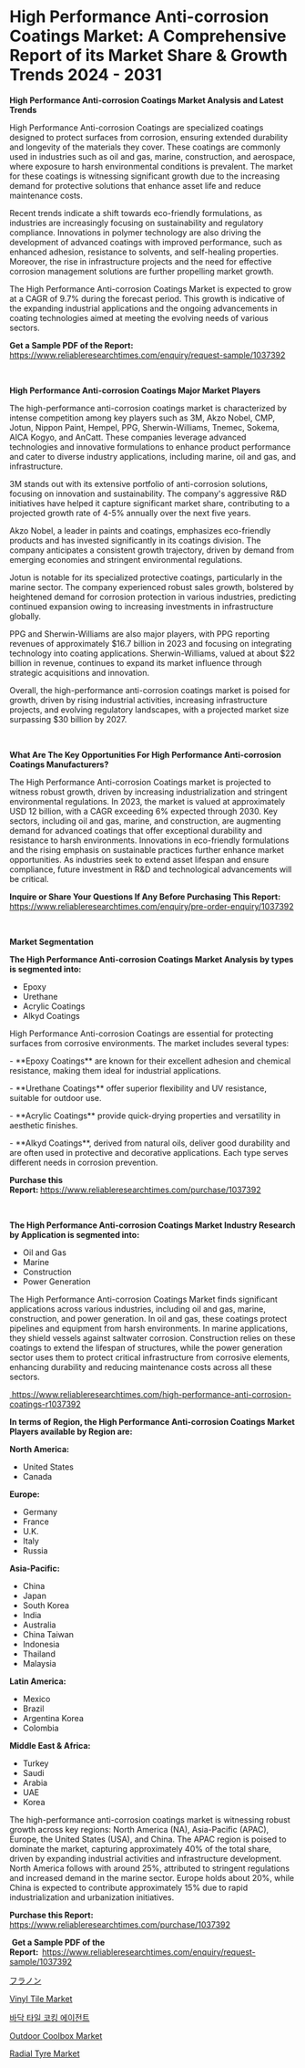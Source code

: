 <p><h1>High Performance Anti-corrosion Coatings Market: A Comprehensive Report of its Market Share & Growth Trends 2024 - 2031</h1></p><p><strong>High Performance Anti-corrosion Coatings Market Analysis and Latest Trends</strong></p>
<p><p>High Performance Anti-corrosion Coatings are specialized coatings designed to protect surfaces from corrosion, ensuring extended durability and longevity of the materials they cover. These coatings are commonly used in industries such as oil and gas, marine, construction, and aerospace, where exposure to harsh environmental conditions is prevalent. The market for these coatings is witnessing significant growth due to the increasing demand for protective solutions that enhance asset life and reduce maintenance costs.</p><p>Recent trends indicate a shift towards eco-friendly formulations, as industries are increasingly focusing on sustainability and regulatory compliance. Innovations in polymer technology are also driving the development of advanced coatings with improved performance, such as enhanced adhesion, resistance to solvents, and self-healing properties. Moreover, the rise in infrastructure projects and the need for effective corrosion management solutions are further propelling market growth. </p><p>The High Performance Anti-corrosion Coatings Market is expected to grow at a CAGR of 9.7% during the forecast period. This growth is indicative of the expanding industrial applications and the ongoing advancements in coating technologies aimed at meeting the evolving needs of various sectors.</p></p>
<p><strong>Get a Sample PDF of the Report:&nbsp;</strong> <a href="https://www.reliableresearchtimes.com/enquiry/request-sample/1037392">https://www.reliableresearchtimes.com/enquiry/request-sample/1037392</a></p>
<p>&nbsp;</p>
<p><strong>High Performance Anti-corrosion Coatings Major Market Players</strong></p>
<p><p>The high-performance anti-corrosion coatings market is characterized by intense competition among key players such as 3M, Akzo Nobel, CMP, Jotun, Nippon Paint, Hempel, PPG, Sherwin-Williams, Tnemec, Sokema, AICA Kogyo, and AnCatt. These companies leverage advanced technologies and innovative formulations to enhance product performance and cater to diverse industry applications, including marine, oil and gas, and infrastructure.</p><p>3M stands out with its extensive portfolio of anti-corrosion solutions, focusing on innovation and sustainability. The company's aggressive R&D initiatives have helped it capture significant market share, contributing to a projected growth rate of 4-5% annually over the next five years.</p><p>Akzo Nobel, a leader in paints and coatings, emphasizes eco-friendly products and has invested significantly in its coatings division. The company anticipates a consistent growth trajectory, driven by demand from emerging economies and stringent environmental regulations.</p><p>Jotun is notable for its specialized protective coatings, particularly in the marine sector. The company experienced robust sales growth, bolstered by heightened demand for corrosion protection in various industries, predicting continued expansion owing to increasing investments in infrastructure globally.</p><p>PPG and Sherwin-Williams are also major players, with PPG reporting revenues of approximately $16.7 billion in 2023 and focusing on integrating technology into coating applications. Sherwin-Williams, valued at about $22 billion in revenue, continues to expand its market influence through strategic acquisitions and innovation.</p><p>Overall, the high-performance anti-corrosion coatings market is poised for growth, driven by rising industrial activities, increasing infrastructure projects, and evolving regulatory landscapes, with a projected market size surpassing $30 billion by 2027.</p></p>
<p>&nbsp;</p>
<p><strong>What Are The Key Opportunities For High Performance Anti-corrosion Coatings Manufacturers?</strong></p>
<p><p>The High Performance Anti-corrosion Coatings market is projected to witness robust growth, driven by increasing industrialization and stringent environmental regulations. In 2023, the market is valued at approximately USD 12 billion, with a CAGR exceeding 6% expected through 2030. Key sectors, including oil and gas, marine, and construction, are augmenting demand for advanced coatings that offer exceptional durability and resistance to harsh environments. Innovations in eco-friendly formulations and the rising emphasis on sustainable practices further enhance market opportunities. As industries seek to extend asset lifespan and ensure compliance, future investment in R&D and technological advancements will be critical.</p></p>
<p><strong>Inquire or Share Your Questions If Any Before Purchasing This Report:</strong> <a href="https://www.reliableresearchtimes.com/enquiry/pre-order-enquiry/1037392">https://www.reliableresearchtimes.com/enquiry/pre-order-enquiry/1037392</a></p>
<p>&nbsp;</p>
<p><strong>Market Segmentation</strong></p>
<p><strong>The High Performance Anti-corrosion Coatings Market Analysis by types is segmented into:</strong></p>
<p><ul><li>Epoxy</li><li>Urethane</li><li>Acrylic Coatings</li><li>Alkyd Coatings</li></ul></p>
<p><p>High Performance Anti-corrosion Coatings are essential for protecting surfaces from corrosive environments. The market includes several types: </p><p>- **Epoxy Coatings** are known for their excellent adhesion and chemical resistance, making them ideal for industrial applications. </p><p>- **Urethane Coatings** offer superior flexibility and UV resistance, suitable for outdoor use. </p><p>- **Acrylic Coatings** provide quick-drying properties and versatility in aesthetic finishes. </p><p>- **Alkyd Coatings**, derived from natural oils, deliver good durability and are often used in protective and decorative applications. Each type serves different needs in corrosion prevention.</p></p>
<p><strong>Purchase this Report:&nbsp;</strong><a href="https://www.reliableresearchtimes.com/purchase/1037392">https://www.reliableresearchtimes.com/purchase/1037392</a></p>
<p>&nbsp;</p>
<p><strong>The High Performance Anti-corrosion Coatings Market Industry Research by Application is segmented into:</strong></p>
<p><ul><li>Oil and Gas</li><li>Marine</li><li>Construction</li><li>Power Generation</li></ul></p>
<p><p>The High Performance Anti-corrosion Coatings Market finds significant applications across various industries, including oil and gas, marine, construction, and power generation. In oil and gas, these coatings protect pipelines and equipment from harsh environments. In marine applications, they shield vessels against saltwater corrosion. Construction relies on these coatings to extend the lifespan of structures, while the power generation sector uses them to protect critical infrastructure from corrosive elements, enhancing durability and reducing maintenance costs across all these sectors.</p></p>
<p><a href="https://www.reliableresearchtimes.com/high-performance-anti-corrosion-coatings-r1037392">&nbsp;https://www.reliableresearchtimes.com/high-performance-anti-corrosion-coatings-r1037392</a></p>
<p><strong>In terms of Region, the High Performance Anti-corrosion Coatings Market Players available by Region are:</strong></p>
<p>
    <p> <strong> North America: </strong>
        <ul>
            <li>United States</li>
            <li>Canada</li>
        </ul>
        </p> 
    <p> <strong> Europe: </strong>
        <ul>
            <li>Germany</li>
            <li>France</li>
            <li>U.K.</li>
            <li>Italy</li>
            <li>Russia</li>
        </ul>
        </p> 
    <p> <strong> Asia-Pacific: </strong>
        <ul>
            <li>China</li>
            <li>Japan</li>
            <li>South Korea</li>
            <li>India</li>
            <li>Australia</li>
            <li>China Taiwan</li>
            <li>Indonesia</li>
            <li>Thailand</li>
            <li>Malaysia</li>
        </ul>
        </p> 
    <p> <strong> Latin America: </strong>
        <ul>
            <li>Mexico</li>
            <li>Brazil</li>
            <li>Argentina Korea</li>
            <li>Colombia</li>
        </ul>
        </p> 
    <p> <strong> Middle East & Africa: </strong>
        <ul>
            <li>Turkey</li>
            <li>Saudi</li>
            <li>Arabia</li>
            <li>UAE</li>
            <li>Korea</li>
        </ul>
    </p>
    </p>
<p><p>The high-performance anti-corrosion coatings market is witnessing robust growth across key regions: North America (NA), Asia-Pacific (APAC), Europe, the United States (USA), and China. The APAC region is poised to dominate the market, capturing approximately 40% of the total share, driven by expanding industrial activities and infrastructure development. North America follows with around 25%, attributed to stringent regulations and increased demand in the marine sector. Europe holds about 20%, while China is expected to contribute approximately 15% due to rapid industrialization and urbanization initiatives.</p></p>
<p><strong>Purchase this Report: </strong><a href="https://www.reliableresearchtimes.com/purchase/1037392">https://www.reliableresearchtimes.com/purchase/1037392</a></p>
<p>&nbsp;<strong>Get a Sample PDF of the Report:&nbsp;&nbsp;</strong><a href="https://www.reliableresearchtimes.com/enquiry/request-sample/1037392">https://www.reliableresearchtimes.com/enquiry/request-sample/1037392</a></p>
<p><strong></strong></p>
<p><p><a href="https://medium.com/@tubbs463/furanone-market-%E3%81%AE%E3%82%B0%E3%83%AD%E3%83%BC%E3%83%90%E3%83%AB%E5%B8%82%E5%A0%B4%E6%A6%82%E8%A6%81%E3%81%AF-%E4%B8%96%E7%95%8C%E3%81%8A%E3%82%88%E3%81%B3%E4%B8%BB%E8%A6%81%E5%B8%82%E5%A0%B4%E3%81%AB%E3%81%8A%E3%81%91%E3%82%8B%E6%A5%AD%E7%95%8C%E3%81%AB%E5%BD%B1%E9%9F%BF%E3%82%92%E4%B8%8E%E3%81%88%E3%82%8B%E4%B8%BB%E8%A6%81%E3%81%AA%E3%83%88%E3%83%AC%E3%83%B3%E3%83%89%E3%81%AB%E3%81%A4%E3%81%84%E3%81%A6-%E7%8B%AC%E8%87%AA%E3%81%AE%E8%A6%96%E7%82%B9%E3%82%92%E6%8F%90%E4%BE%9B%E3%81%97%E3%81%BE%E3%81%99-6d4de4dd23fb">フラノン</a></p><p><a href="https://issuu.com/reportprime-2/docs/vinyl-tile-market-size-2030.pptx_283ac02ab87314">Vinyl Tile Market</a></p><p><a href="https://medium.com/@juliobeyter8767567/%EC%84%B8%EA%B3%84-floor-tile-caulking-agent-market-%EC%9D%80-2024%EC%97%90%EC%84%9C-2031%EB%A1%9C-%EC%97%B0%ED%8F%89%EA%B7%A0-%EC%A6%9D%EA%B0%80%EC%9C%A8%EC%9D%84-%EB%B3%B4%EC%9D%BC-%EA%B2%83%EC%9C%BC%EB%A1%9C-%EC%98%88%EC%83%81%EB%90%A9%EB%8B%88%EB%8B%A4-a432de739529">바닥 타일 코킹 에이전트</a></p><p><a href="https://www.linkedin.com/pulse/future-innovation-global-outdoor-coolbox-market-growth-opportunities-qmbqc?trackingId=OKwAKvFiTEqp4fWMS%2BMLtw%3D%3D">Outdoor Coolbox Market</a></p><p><a href="https://www.linkedin.com/pulse/analyzing-radial-tyre-market-dynamics-growth-drivers-forecasted-xwkye?trackingId=dczFopUJSXqtmBm1VwVU%2FA%3D%3D">Radial Tyre Market</a></p></p>
